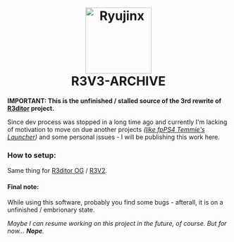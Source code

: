<h1 align="center">
  <img src="https://github.com/temmieheartz/R3V3-ARCHIVE/blob/main/App/img/logo.png?raw=true" alt="Ryujinx" width="150">
  <br>
  <b>R3V3-ARCHIVE</b>
</h1>

**IMPORTANT: This is the unfinished / stalled source of the 3rd rewrite of [R3ditor](https://github.com/temmieheartz/R3ditor) project.**

Since dev process was stopped in a long time ago and currently I'm lacking of motivation to move on due another projects _([like fpPS4 Temmie's Launcher](https://github.com/temmieheartz/fpPS4-Temmie-s-Launcher))_ and some personal issues - I will be publishing this work here.

### How to setup:
Same thing for [R3ditor OG](https://github.com/temmieheartz/R3ditor-V2) / [R3V2](https://github.com/temmieheartz/R3ditor-V2).

#### Final note:
While using this software, probably you find some bugs - afterall, it is on a unfinished / embrionary state.

_Maybe I can resume working on this project in the future, of course. But for now... **Nope**._
